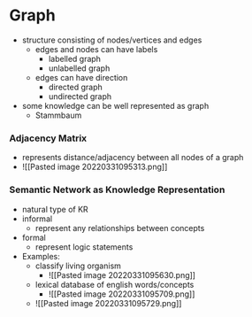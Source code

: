 # Graph
+ structure consisting of nodes/vertices and edges
	+ edges and nodes can have labels
		+ labelled graph
		+ unlabelled graph
	+ edges can have direction
		+ directed graph
		+ undirected graph
+ some knowledge can be well represented as graph
	+ Stammbaum

### Adjacency Matrix
+ represents distance/adjacency between all nodes of a graph
+ ![[Pasted image 20220331095313.png]]

### Semantic Network as Knowledge Representation
+ natural type of KR
+ informal
	+ represent any relationships between concepts
+ formal
	+ represent logic statements
+ Examples:
	+ classify living organism
		+ ![[Pasted image 20220331095630.png]]
	+ lexical database of english words/concepts
		+ ![[Pasted image 20220331095709.png]]
	+ ![[Pasted image 20220331095729.png]]
